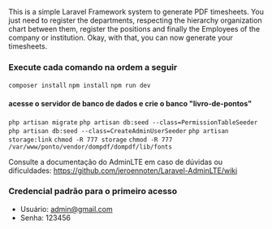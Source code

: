 This is a simple Laravel Framework system to generate PDF timesheets. You just need to register the departments, respecting the hierarchy organization chart between them, register the positions and finally the Employees of the company or institution.
Okay, with that, you can now generate your timesheets. 

### Execute cada comando na ordem a seguir

```composer install```
```npm install```
```npm run dev```
#### acesse o servidor de banco de dados e crie o banco "livro-de-pontos"
```php artisan migrate```
```php artisan db:seed --class=PermissionTableSeeder```
```php artisan db:seed --class=CreateAdminUserSeeder```
```php artisan storage:link```
```chmod -R 777 storage```
```chmod -R 777 /var/www/ponto/vendor/dompdf/dompdf/lib/fonts```

Consulte a documentação do AdminLTE em caso de dúvidas ou dificuldades:
https://github.com/jeroennoten/Laravel-AdminLTE/wiki

### Credencial padrão para o primeiro acesso
* Usuário: admin@gmail.com
* Senha: 123456
